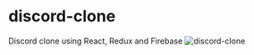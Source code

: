 # discord-clone
Discord clone using React, Redux and Firebase
![discord-clone](https://user-images.githubusercontent.com/65024481/141663220-11d70a7e-c222-4bce-b11b-12fdbd2f0993.png)
